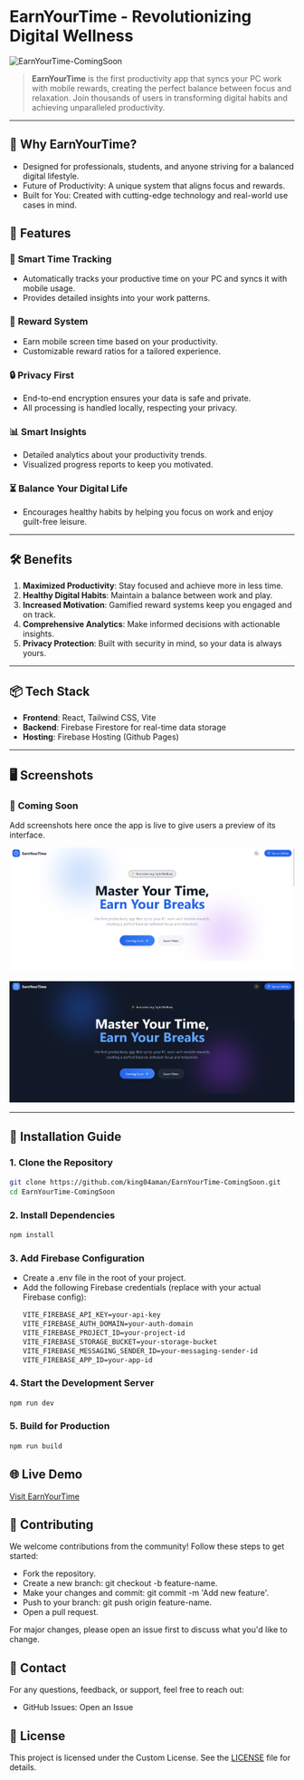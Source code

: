 # **EarnYourTime - Revolutionizing Digital Wellness**

![EarnYourTime-ComingSoon](https://socialify.git.ci/king04aman/EarnYourTime-ComingSoon/image?description=1&font=Jost&language=1&logo=https%3A%2F%2Fimages.weserv.nl%2F%3Furl%3Dhttps%3A%2F%2Favatars.githubusercontent.com%2Fu%2F62813940%3Fv%3D4%26h%3D250%26w%3D250%26fit%3Dcover%26mask%3Dcircle%26maxage%3D7d&name=1&owner=1&pattern=Floating%20Cogs&theme=Dark)

> **EarnYourTime** is the first productivity app that syncs your PC work with mobile rewards, creating the perfect balance between focus and relaxation. Join thousands of users in transforming digital habits and achieving unparalleled productivity.

---
## 🌟 Why EarnYourTime?

- Designed for professionals, students, and anyone striving for a balanced digital lifestyle.
- Future of Productivity: A unique system that aligns focus and rewards.
- Built for You: Created with cutting-edge technology and real-world use cases in mind.


## 🚀 **Features**

### 🌟 **Smart Time Tracking**
- Automatically tracks your productive time on your PC and syncs it with mobile usage.
- Provides detailed insights into your work patterns.

### 🎯 **Reward System**
- Earn mobile screen time based on your productivity.
- Customizable reward ratios for a tailored experience.

### 🔒 **Privacy First**
- End-to-end encryption ensures your data is safe and private.
- All processing is handled locally, respecting your privacy.

### 📊 **Smart Insights**
- Detailed analytics about your productivity trends.
- Visualized progress reports to keep you motivated.

### ⏳ **Balance Your Digital Life**
- Encourages healthy habits by helping you focus on work and enjoy guilt-free leisure.

---

## 🛠️ **Benefits**
1. **Maximized Productivity**: Stay focused and achieve more in less time.
2. **Healthy Digital Habits**: Maintain a balance between work and play.
3. **Increased Motivation**: Gamified reward systems keep you engaged and on track.
4. **Comprehensive Analytics**: Make informed decisions with actionable insights.
5. **Privacy Protection**: Built with security in mind, so your data is always yours.

---

## 📦 **Tech Stack**
- **Frontend**: React, Tailwind CSS, Vite
- **Backend**: Firebase Firestore for real-time data storage
- **Hosting**: Firebase Hosting (Github Pages)

---

## 🖥️ **Screenshots**
### 📌 **Coming Soon**
Add screenshots here once the app is live to give users a preview of its interface.

![alt text](./public/landing-light.png)

![alt text](./public/landing-dark.png)

---

## 🔧 **Installation Guide**

### **1. Clone the Repository**
```bash
git clone https://github.com/king04aman/EarnYourTime-ComingSoon.git
cd EarnYourTime-ComingSoon
```
### 2. Install Dependencies
```bash
npm install
```
### 3. Add Firebase Configuration
- Create a .env file in the root of your project.
- Add the following Firebase credentials (replace with your actual Firebase config):
  ```
  VITE_FIREBASE_API_KEY=your-api-key
  VITE_FIREBASE_AUTH_DOMAIN=your-auth-domain
  VITE_FIREBASE_PROJECT_ID=your-project-id
  VITE_FIREBASE_STORAGE_BUCKET=your-storage-bucket
  VITE_FIREBASE_MESSAGING_SENDER_ID=your-messaging-sender-id
  VITE_FIREBASE_APP_ID=your-app-id
  ``` 
### 4. Start the Development Server
  ```bash
  npm run dev
  ```

### 5. Build for Production
```bash
npm run build
```

## 🌐 Live Demo
[Visit EarnYourTime](https://comingsoon-earnyourtime.netlify.app/)

## 🤝 Contributing
We welcome contributions from the community! Follow these steps to get started:

- Fork the repository.
- Create a new branch: git checkout -b feature-name.
- Make your changes and commit: git commit -m 'Add new feature'.
- Push to your branch: git push origin feature-name.
- Open a pull request.

For major changes, please open an issue first to discuss what you'd like to change.


## 📧 Contact
For any questions, feedback, or support, feel free to reach out:

- GitHub Issues: Open an Issue

## 📜 License
This project is licensed under the Custom License. See the [LICENSE](LICENSE) file for details.

